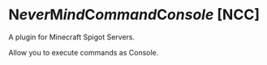 # **N***ever***M***ind***C***ommand***C***onsole* [NCC]

A plugin for Minecraft Spigot Servers.

Allow you to execute commands as Console.
